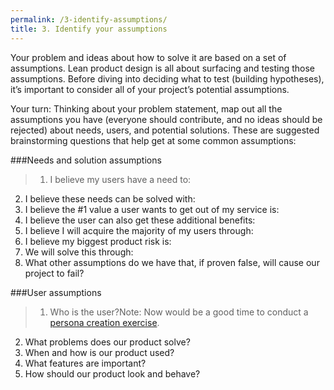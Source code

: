 ```yaml
---
permalink: /3-identify-assumptions/
title: 3. Identify your assumptions
---
```

Your problem and ideas about how to solve it are based on a set of assumptions. Lean product design is all about surfacing and testing those assumptions. Before diving into deciding what to test (building hypotheses), it’s important to consider all of your project’s potential assumptions.

Your turn: Thinking about your problem statement, map out all the assumptions you have (everyone should contribute, and no ideas should be rejected) about needs, users, and potential solutions. These are suggested brainstorming questions that help get at some common assumptions:  

###Needs and solution assumptions

>1. I believe my users have a need to: 
2. I believe these needs can be solved with: 
3. I believe the #1 value a user wants to get out of my service is: 
4. I believe the user can also get these additional benefits: 
5. I believe I will acquire the majority of my users through: 
6. I believe my biggest product risk is: 
7. We will solve this through: 
8. What other assumptions do we have that, if proven false, will cause our project to fail? 

###User assumptions

>1. Who is the user?Note: Now would be a good time to conduct a [persona creation exercise](https://methods.18f.gov/personas/). 
2. What problems does our product solve? 
3. When and how is our product used? 
4. What features are important? 
5. How should our product look and behave? 
  
